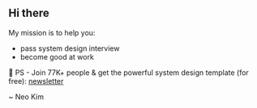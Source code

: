 ## Hi there

My mission is to help you:

- pass system design interview
- become good at work

  

👋 PS - Join 77K+ people & get the powerful system design template (for free): 
[newsletter](https://newsletter.systemdesign.one/)


~ Neo Kim

<!--
**systemdesign42/systemdesign42** is a ✨ _special_ ✨ repository because its `README.md` (this file) appears on your GitHub profile.

Here are some ideas to get you started:

- 🔭 I’m currently working on ...
- 🌱 I’m currently learning ...
- 👯 I’m looking to collaborate on ...
- 🤔 I’m looking for help with ...
- 💬 Ask me about ...
- 📫 How to reach me: ...
- 😄 Pronouns: ...
- ⚡ Fun fact: ...
-->
